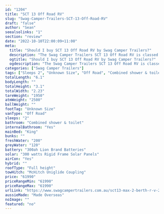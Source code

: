 ```yaml
---
id: "1204"
title: "SCT 13 Off Road RV"
slug: "Swag-Camper-Trailers-SCT-13-Off-Road-RV"
draft: "false"
author: "Sean"
seealsolinks: "1"
section: "review"
date: "2022-10-10T22:00:09+11:00"
meta:
  title: "Should I buy SCT 13 Off Road RV by Swag Camper Trailers?"
  description: "The Swag Camper Trailers SCT 13 Off Road RV is classed as Off Road, and sleeps 2 people. It is Made Overseas and comes in at Unknown Size. It generally has Combined shower & toilet."
  ogtitle: "Should I buy SCT 13 Off Road RV by Swag Camper Trailers?"
  ogdescription: "The Swag Camper Trailers SCT 13 Off Road RV is classed as Off Road, and sleeps 2 people. It is Made Overseas and comes in at Unknown Size. It generally has Combined shower & toilet."
categories: ["Swag Camper Trailers"]
tags: ["Sleeps 2", "Unknown Size", "Off Road", "Combined shower & toilet", "Full height", "60 - 70k", "Made Overseas"]
totalLength: "6.1"
bodyLength: ""
totalHeight: "3.1"
totalWidth: "2.23"
tareWeight: "1950"
atmWeight: "2500"
ballWeight: ""
footTag: "Unknown Size"
vanType: "Off Road"
sleeps: "2"
bathroom: "Combined shower & toilet"
internalBathroom: "Yes"
mainBed: "King"
bunks: ""
freshWater: "200"
greyWater: "120"
battery: "300ah Lion Brand Batteries"
solar: "300 watts Rigid Frame Solar Panels"
airCon: "Yes"
hybrid: ""
roofType: "Full height"
towHitch: "McHitch Uniglide Coupling"
price: "61990"
priceRangeMin: "61990"
priceRangeMax: "61990"
urlLink: "https://www.swagcampertrailers.com.au/sct13-max-2-berth-r-v-2/"
aussieMade: "Made Overseas"
noImage: ""
featured: "no"
---
```


